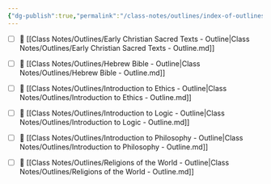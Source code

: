 ```yaml
---
{"dg-publish":true,"permalink":"/class-notes/outlines/index-of-outlines/","tags":"gardenEntry"}
---
```



- [ ] 📄 [[Class Notes/Outlines/Early Christian Sacred Texts - Outline\|Class Notes/Outlines/Early Christian Sacred Texts - Outline.md]]
- [ ] 📄 [[Class Notes/Outlines/Hebrew Bible - Outline\|Class Notes/Outlines/Hebrew Bible - Outline.md]]
- [ ] 📄 [[Class Notes/Outlines/Introduction to Ethics - Outline\|Class Notes/Outlines/Introduction to Ethics - Outline.md]]
- [ ] 📄 [[Class Notes/Outlines/Introduction to Logic - Outline\|Class Notes/Outlines/Introduction to Logic - Outline.md]]
- [ ] 📄 [[Class Notes/Outlines/Introduction to Philosophy - Outline\|Class Notes/Outlines/Introduction to Philosophy - Outline.md]]
- [ ] 📄 [[Class Notes/Outlines/Religions of the World - Outline\|Class Notes/Outlines/Religions of the World - Outline.md]]

